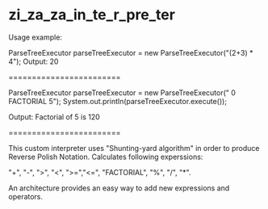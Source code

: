zi_za_za_in_te_r_pre_ter
========================

Usage example:

ParseTreeExecutor parseTreeExecutor = new ParseTreeExecutor("(2+3) * 4");
Output: 20

========================

ParseTreeExecutor parseTreeExecutor = new ParseTreeExecutor(" 0 FACTORIAL 5");
System.out.println(parseTreeExecutor.execute());

Output: Factorial of 5 is 120

========================

This custom interpreter uses "Shunting-yard algorithm" in order to produce Reverse Polish Notation. Calculates following experssions:

"+", "-", ">", "<", ">=","<=", "FACTORIAL", "%", "/", "*".

An architecture provides an easy way to add new expressions and operators.




